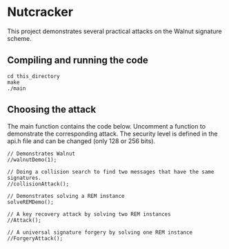 # Nutcracker

This project demonstrates several practical attacks on the Walnut signature scheme.

## Compiling and running the code 

```
cd this_directory
make
./main
```

## Choosing the attack 

The main function contains the code below. Uncomment a function to demonstrate the corresponding attack. The security level is defined in the api.h file and can be changed (only 128 or 256 bits). 

```
// Demonstrates Walnut
//walnutDemo(1);

// Doing a collision search to find two messages that have the same signatures.
//collisionAttack();

// Demonstrates solving a REM instance 
solveREMDemo();

// A key recovery attack by solving two REM instances
//Attack();

// A universal signature forgery by solving one REM instance
//ForgeryAttack();
```

